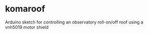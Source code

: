 # komaroof
Arduino sketch for controlling an observatory roll-on/off roof using a vnh5019 motor shield
